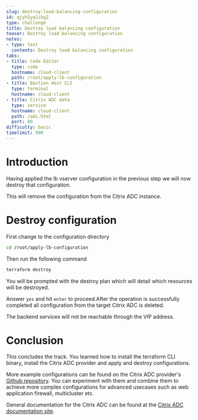 ```yaml
---
slug: destroy-load-balancing-configuration
id: qjyh2ya2ikg2
type: challenge
title: Destroy load balancing configuration
teaser: Destroy load balancing configuration
notes:
- type: text
  contents: Destroy load balancing configuration
tabs:
- title: Code Editor
  type: code
  hostname: cloud-client
  path: /root/apply-lb-configuration
- title: Bastion Host CLI
  type: terminal
  hostname: cloud-client
- title: Citrix ADC data
  type: service
  hostname: cloud-client
  path: /adc.html
  port: 80
difficulty: basic
timelimit: 900
---
```


Introduction
============

Having applied the lb vserver configuration in the previous
step we will now destroy that configuration.

This will remove the configuration from the Citrix ADC instance.

Destroy configuration
=====================

First change to the configuration directory
```bash
cd /root/apply-lb-configuration
```
Then run the following command
```bash
terraform destroy
```
You will be prompted with the destroy plan
which will detail which resources will be destroyed.

Answer `yes` and hit `enter` to proceed.After the operation is successfully completed
all configuration from the target Citrix ADC is deleted.

The backend services will not be reachable through the VIP
address.

Conclusion
==========

This concludes the track. You learned how to install the terraform CLI binary,
install the Citrix ADC provider and apply and destroy
configurations.

More example configurations can be found on the Citrix ADC
provider's [Github repository](https://github.com/citrix/terraform-provider-citrixadc/tree/master/examples).
You can experiment with them and combine them to achieve more complex configurations for advanced usecases such as web application firewall, multicluster etc.

General documentation for the Citrix ADC can be found
at the [Citrix ADC documentation site](https://docs.citrix.com/en-us/citrix-adc/current-release.html).
